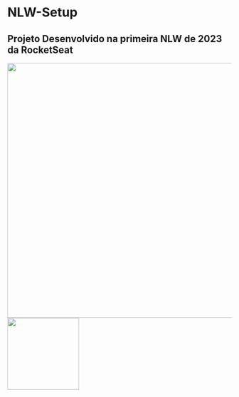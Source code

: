 # NLW-Setup
## Projeto Desenvolvido na primeira NLW de 2023 da RocketSeat

<div>
  <image src="https://user-images.githubusercontent.com/40838411/213895126-019c27a2-cb51-4e57-8e76-cbf3dc691169.png" width=572 />
  <image src="https://user-images.githubusercontent.com/40838411/213895185-65e90917-cabb-4519-a23b-cea390aa8a47.png" width=161 />
</div>
